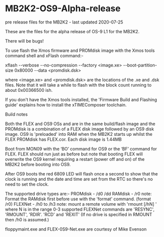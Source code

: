 # MB2K2-OS9-Alpha-release
 pre release files for the MB2K2 - last updated 2020-07-25

These are the files for the alpha release of OS-9 L1 for the MB2K2.

There will be bugs!


To use flash the Xmos firmware and PROMdisk image with the Xmos tools command shell and xFlash command:-

xflash --verbose --no-compression --factory <image.xe> --boot-partition-size 0x80000 --data <promdisk.dsk>

where <image.xe> and <promdisk.dsk> are the locations of the .xe and .dsk files. Note that it will take a while to flash with the block count running to about 0x00366500 ish.

If you don't have the Xmos tools installed, the 'Firmware Build and Flashing guide' explains how to install the xTIMEComposer toolchain.


Build notes

Both the FLEX and OS9 OSs and are in the same build/flash image and the PROMdisk is a combination of a FLEX disk image followed by an OS9 disk image. OS9 is 'preloaded' into RAM when the MB2K2 starts up whilst the FLEX PROMdisk has FLEX.cor. Each disk image is 1.44MB

Boot from MON09 with the ‘BO’ command for OS9 or the ‘BF’ command for FLEX. FLEX should run just as before but note that booting FLEX will overwrite the OS9 kernel requiring a restart (power off and on) of the MB2K2 before booting into OS9.

After OS9 boots the red 6809 LED will flash once a second to show that the clock is running and the date and time are set from the RTC so there's no need to set the clock.

The supported drive types are:-
    PROMdisk - /d0 /dd
    RAMdisk - /r0    note: Format the RAMdisk first before use with the 'format' command.  (format /r0)
    FLEXNet - /h0 to /h3   note: mount a remote volume with 'rmount [/hN] <image name>'  where N is in the range 0-3 
    supported FLEXNet commands are 'RESYNC', 'RMOUNT', 'RDIR'. 'RCD' and 'REXIT' (If no drive is specified in RMOUNT then /h0 is assumed.)
    
floppymaint.exe and FLEX-0S9-Net.exe are courtesy of Mike Evenson



